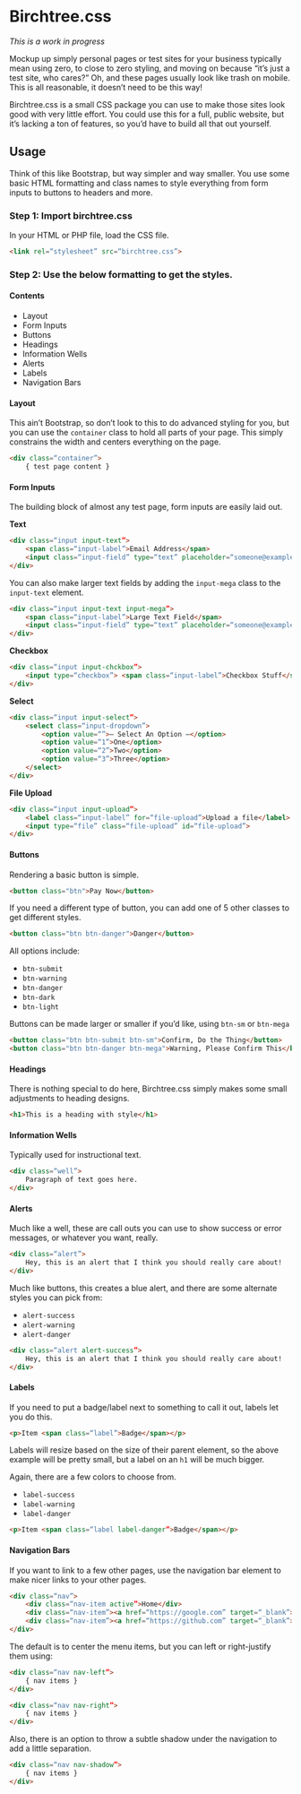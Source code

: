 # Birchtree.css

*This is a work in progress*

Mockup up simply personal pages or test sites for your business typically mean using zero, to close to zero styling, and moving on because “it’s just a test site, who cares?” Oh, and these pages usually look like trash on mobile. This is all reasonable, it doesn’t need to be this way!

Birchtree.css is a small CSS package you can use to make those sites look good with very little effort. You could use this for a full, public website, but it’s lacking a ton of features, so you’d have to build all that out yourself.

## Usage

Think of this like Bootstrap, but way simpler and way smaller. You use some basic HTML formatting and class names to style everything from form inputs to buttons to headers and more.

### Step 1: Import birchtree.css

In your HTML or PHP file, load the CSS file.

```html
<link rel=“stylesheet” src=“birchtree.css”>
```

### Step 2: Use the below formatting to get the styles.

#### Contents

* Layout
* Form Inputs
* Buttons
* Headings
* Information Wells
* Alerts
* Labels
* Navigation Bars

#### Layout

This ain’t Bootstrap, so don’t look to this to do advanced styling for you, but you can use the <code>container</code> class to hold all parts of your page. This simply constrains the width and centers everything on the page.

```html
<div class=“container”>
    { test page content }
```

#### Form Inputs

The building block of almost any test page, form inputs are easily laid out.

**Text**

```html
<div class=“input input-text”>
    <span class=“input-label”>Email Address</span>
    <input class=“input-field” type=“text” placeholder=“someone@example.com” name=“email” value=“”>
</div>
```

You can also make larger text fields by adding the <code>input-mega</code> class to the <code>input-text</code> element.

```html
<div class=“input input-text input-mega”>
    <span class=“input-label”>Large Text Field</span>
    <input class=“input-field” type=“text” placeholder=“someone@example.com” name=“email”>
</div>
```

**Checkbox**

```html
<div class=“input input-chckbox”>
    <input type=“checkbox”> <span class=“input-label”>Checkbox Stuff</span>
</div>
```

**Select**

```html
<div class=“input input-select”>
    <select class=“input-dropdown”>
        <option value=“”>— Select An Option —</option>
        <option value=“1”>One</option>
        <option value=“2”>Two</option>
        <option value=“3”>Three</option>
    </select>
</div>
```

**File Upload**

```html
<div class=“input input-upload”>
    <label class=“input-label” for=“file-upload”>Upload a file</label>
    <input type=“file” class=“file-upload” id=“file-upload”>
</div>
```

#### Buttons

Rendering a basic button is simple.

```html
<button class="btn">Pay Now</button>
```

If you need a different type of button, you can add one of 5 other classes to get different styles.

```html
<button class="btn btn-danger">Danger</button>
```

All options include:

* <code>btn-submit</code>
* <code>btn-warning</code>
* <code>btn-danger</code>
* <code>btn-dark</code>
* <code>btn-light</code>

Buttons can be made larger or smaller if you’d like, using <code>btn-sm</code> or <code>btn-mega</code>

```html
<button class="btn btn-submit btn-sm">Confirm, Do the Thing</button>
<button class="btn btn-danger btn-mega">Warning, Please Confirm This</button>
```

#### Headings

There is nothing special to do here, Birchtree.css simply makes some small adjustments to heading designs.

```html
<h1>This is a heading with style</h1>
```

#### Information Wells

Typically used for instructional text.

```html
<div class=“well”>
    Paragraph of text goes here.
</div>
```

#### Alerts

Much like a well, these are call outs you can use to show success or error messages, or whatever you want, really.

```html
<div class=“alert”>
    Hey, this is an alert that I think you should really care about!
</div>
```

Much like buttons, this creates a blue alert, and there are some alternate styles you can pick from:

* <code>alert-success</code>
* <code>alert-warning</code>
* <code>alert-danger</code>

```html
<div class=“alert alert-success”>
    Hey, this is an alert that I think you should really care about!
</div>
```

#### Labels

If you need to put a badge/label next to something to call it out, labels let you do this.

```html
<p>Item <span class=“label”>Badge</span></p>
```

Labels will resize based on the size of their parent element, so the above example will be pretty small, but a label on an <code>h1</code> will be much bigger.

Again, there are a few colors to choose from.

* <code>label-success</code>
* <code>label-warning</code>
* <code>label-danger</code>

```html
<p>Item <span class=“label label-danger”>Badge</span></p>
```

#### Navigation Bars

If you want to link to a few other pages, use the navigation bar element to make nicer links to your other pages.

```html
<div class=“nav”>
    <div class=“nav-item active”>Home</div>
    <div class=“nav-item”><a href=“https://google.com” target=“_blank”>Google</a></div>
    <div class=“nav-item”><a href=“https://github.com” target=“_blank”>GitHub</a></div>
</div>
```

The default is to center the menu items, but you can left or right-justify them using:

```html
<div class=“nav nav-left”>
    { nav items }
</div>
```

```html
<div class=“nav nav-right”>
    { nav items }
</div>
```

Also, there is an option to throw a subtle shadow under the navigation to add a little separation.

```html
<div class=“nav nav-shadow”>
    { nav items }
</div>
```



